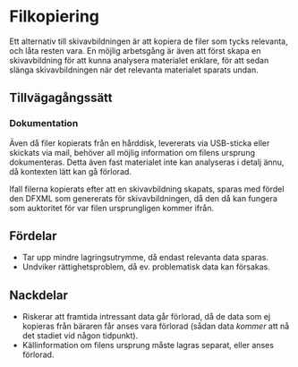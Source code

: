 # Filkopiering
Ett alternativ till skivavbildningen är att kopiera de filer som tycks relevanta, och låta resten vara. En möjlig arbetsgång är även att först skapa en skivavbildning för att kunna analysera materialet enklare, för att sedan slänga skivavbildningen när det relevanta materialet sparats undan.

## Tillvägagångssätt

### Dokumentation
Även då filer kopierats från en hårddisk, levererats via USB-sticka eller skickats via mail, behöver all möjlig information om filens ursprung dokumenteras. Detta även fast materialet inte kan analyseras i detalj ännu, då kontexten lätt kan gå förlorad.

Ifall filerna kopierats efter att en skivavbildning skapats, sparas med fördel den DFXML som genererats för skivavbildningen, då den då kan fungera som auktoritet för var filen ursprungligen kommer ifrån.

## Fördelar
* Tar upp mindre lagringsutrymme, då endast relevanta data sparas.
* Undviker rättighetsproblem, då ev. problematisk data kan försakas.

## Nackdelar
* Riskerar att framtida intressant data går förlorad, då de data som ej kopieras från bäraren får anses vara förlorad (sådan data _kommer_ att nå det stadiet vid någon tidpunkt).
* Källinformation om filens ursprung måste lagras separat, eller anses förlorad.